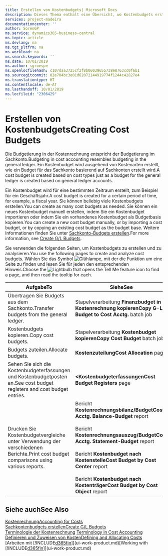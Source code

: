 ```yaml
---
title: Erstellen von Kostenbudgets| Microsoft Docs
description: Dieses Thema enthält eine Übersicht, wo Kostenbudgets erstellt und analysiert werden.
services: project-madeira
documentationcenter: ''
author: SorenGP
ms.service: dynamics365-business-central
ms.topic: article
ms.devlang: na
ms.tgt_pltfrm: na
ms.workload: na
ms.search.keywords: ''
ms.date: 10/01/2019
ms.author: sgroespe
ms.openlocfilehash: c107daa3725cf2f8b06039655738e8763cc0f6b1
ms.sourcegitcommit: 02e704bc3e01d62072144919774f1244c42827e4
ms.translationtype: HT
ms.contentlocale: de-AT
ms.lasthandoff: 10/01/2019
ms.locfileid: "2306429"
---
```

# <a name="creating-cost-budgets"></a><span data-ttu-id="0c61b-103">Erstellen von Kostenbudgets</span><span class="sxs-lookup"><span data-stu-id="0c61b-103">Creating Cost Budgets</span></span>
<span data-ttu-id="0c61b-104">Die Budgetierung in der Kostenrechnung entspricht der Budgetierung im Sachkonto.</span><span class="sxs-lookup"><span data-stu-id="0c61b-104">Budgeting in cost accounting resembles budgeting in the general ledger.</span></span> <span data-ttu-id="0c61b-105">Ein Kostenbudget wird ausgehend von Kostenarten erstellt, wie ein Budget für das Sachkonto basierend auf Sachkonten erstellt wird.</span><span class="sxs-lookup"><span data-stu-id="0c61b-105">A cost budget is created based on cost types just as a budget for the general ledger is created based on general ledger accounts.</span></span>  

<span data-ttu-id="0c61b-106">Ein Kostenbudget wird für eine bestimmten Zeitraum erstellt, zum Beispiel für ein Geschäftsjahr.</span><span class="sxs-lookup"><span data-stu-id="0c61b-106">A cost budget is created for a certain period of time, for example, a fiscal year.</span></span> <span data-ttu-id="0c61b-107">Sie können beliebig viele Kostenbudgets erstellen.</span><span class="sxs-lookup"><span data-stu-id="0c61b-107">You can create as many cost budgets as needed.</span></span> <span data-ttu-id="0c61b-108">Sie können ein neues Kostenbudget manuell erstellen, indem Sie ein Kostenbudget importieren oder indem Sie ein vorhandenes Kostenbudget als Budgetbasis kopieren.</span><span class="sxs-lookup"><span data-stu-id="0c61b-108">You can create a new cost budget manually, or by importing a cost budget, or by copying an existing cost budget as the budget base.</span></span> <span data-ttu-id="0c61b-109">Weitere Informationen finden Sie unter [Sachkonto-Budgets erstellen](finance-how-create-budgets.md).</span><span class="sxs-lookup"><span data-stu-id="0c61b-109">For more information, see [Create G/L Budgets](finance-how-create-budgets.md).</span></span>

<span data-ttu-id="0c61b-110">Sie verwenden die folgenden Seiten, um Kostenbudgets zu erstellen und zu analysieren.</span><span class="sxs-lookup"><span data-stu-id="0c61b-110">You use the following pages to create and analyze cost budgets.</span></span> <span data-ttu-id="0c61b-111">Wählen Sie das Symbol ![Glühlampe, mit der die Funktion](media/ui-search/search_small.png "Wie möchten Sie weiter verfahren") um eine Seite zu finden und lesen Sie für jeden den entsprechenden Hinweis.</span><span class="sxs-lookup"><span data-stu-id="0c61b-111">Choose the ![Lightbulb that opens the Tell Me feature](media/ui-search/search_small.png "Tell me what you want to do") icon to find a page, and then read the tooltip for each.</span></span>

|<span data-ttu-id="0c61b-112">Aufgabe</span><span class="sxs-lookup"><span data-stu-id="0c61b-112">To</span></span>|<span data-ttu-id="0c61b-113">Siehe</span><span class="sxs-lookup"><span data-stu-id="0c61b-113">See</span></span>|  
|--------|---------|  
|<span data-ttu-id="0c61b-114">Übertragen Sie Budgets aus dem Sachkonto.</span><span class="sxs-lookup"><span data-stu-id="0c61b-114">Transfer budgets from the general ledger.</span></span>|<span data-ttu-id="0c61b-115">Stapelverarbeitung **Finanzbudget in Kostenrechnung kopieren**</span><span class="sxs-lookup"><span data-stu-id="0c61b-115">**Copy G-L Budget to Cost Acctg.** batch job</span></span>|  
|<span data-ttu-id="0c61b-116">Kostenbudgets kopieren.</span><span class="sxs-lookup"><span data-stu-id="0c61b-116">Copy cost budgets.</span></span>|<span data-ttu-id="0c61b-117">Stapelverarbeitung **Kostenbudget kopieren**</span><span class="sxs-lookup"><span data-stu-id="0c61b-117">**Copy Cost Budget** batch job</span></span>|  
|<span data-ttu-id="0c61b-118">Budgets zuteilen.</span><span class="sxs-lookup"><span data-stu-id="0c61b-118">Allocate budgets.</span></span>|<span data-ttu-id="0c61b-119">**Kostenzuteilung**</span><span class="sxs-lookup"><span data-stu-id="0c61b-119">**Cost Allocation** page</span></span>|  
|<span data-ttu-id="0c61b-120">Sehen Sie sich die Kostenbudgeterfassungen und Kostenbudgetposten an.</span><span class="sxs-lookup"><span data-stu-id="0c61b-120">See cost budget registers and cost budget entries.</span></span>|<span data-ttu-id="0c61b-121">**<Kostenbudgeterfassungen**</span><span class="sxs-lookup"><span data-stu-id="0c61b-121">**Cost Budget Registers** page</span></span>|  
|<span data-ttu-id="0c61b-122">Drucken Sie Kostenbudgetvergleiche unter Verwendung der verschiedenen Berichte.</span><span class="sxs-lookup"><span data-stu-id="0c61b-122">Print cost budget comparisons using various reports.</span></span>|<span data-ttu-id="0c61b-123">Bericht **Kostenrechnungsbilanz/Budget**</span><span class="sxs-lookup"><span data-stu-id="0c61b-123">**Cost Acctg. Balance-Budget** report</span></span><br /><br /> <span data-ttu-id="0c61b-124">Bericht **Kostenrechnungsauszug/Budget**</span><span class="sxs-lookup"><span data-stu-id="0c61b-124">**Cost Acctg. Statement-Budget** report</span></span><br /><br /> <span data-ttu-id="0c61b-125">Bericht **Kostenbudget nach Kostenstelle**</span><span class="sxs-lookup"><span data-stu-id="0c61b-125">**Cost Budget by Cost Center** report</span></span><br /><br /> <span data-ttu-id="0c61b-126">Bericht **Kostenbudget nach Kostenträger**</span><span class="sxs-lookup"><span data-stu-id="0c61b-126">**Cost Budget by Cost Object** report</span></span>|  

## <a name="see-also"></a><span data-ttu-id="0c61b-127">Siehe auch</span><span class="sxs-lookup"><span data-stu-id="0c61b-127">See Also</span></span>  
[<span data-ttu-id="0c61b-128">Kostenrechnung</span><span class="sxs-lookup"><span data-stu-id="0c61b-128">Accounting for Costs</span></span>](finance-manage-cost-accounting.md)  
[<span data-ttu-id="0c61b-129">Sachkontenbudgets erstellen</span><span class="sxs-lookup"><span data-stu-id="0c61b-129">Create G/L Budgets</span></span>](finance-how-create-budgets.md)  
<span data-ttu-id="0c61b-130">[Terminologie der Kostenrechnung](finance-terminology-in-cost-accounting.md) </span><span class="sxs-lookup"><span data-stu-id="0c61b-130">[Terminology in Cost Accounting](finance-terminology-in-cost-accounting.md) </span></span>  
[<span data-ttu-id="0c61b-131">Definieren und Zuweisen von Kosten</span><span class="sxs-lookup"><span data-stu-id="0c61b-131">Defining and Allocating Costs</span></span>](finance-define-and-allocate-costs.md)  
<span data-ttu-id="0c61b-132">[Arbeiten mit [!INCLUDE[d365fin](includes/d365fin_md.md)]](ui-work-product.md)</span><span class="sxs-lookup"><span data-stu-id="0c61b-132">[Working with [!INCLUDE[d365fin](includes/d365fin_md.md)]](ui-work-product.md)</span></span>
